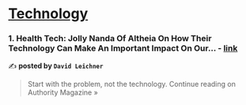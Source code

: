 
<h1><a href=https://medium.com/tag/technology/recommended target="_blank" rel="noopener noreferrer">Technology</a></h1>
<h3>1. Health Tech: Jolly Nanda Of Altheia On How Their Technology Can Make An Important Impact On Our… - <a href="https://medium.com/authority-magazine/health-tech-jolly-nanda-of-altheia-on-how-their-technology-can-make-an-important-impact-on-our-f581e51ddf4e?source=rss------technology-5" target="_blank" rel="noopener noreferrer">link</a></h3>

✍️ **posted by `David Leichner`**

<blockquote>Start with the problem, not the technology.
Continue reading on Authority Magazine »</blockquote>

